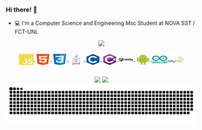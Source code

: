 ### Hi there! 👋

- 💻 I'm a Computer Science and Engineering Msc Student at NOVA SST / FCT-UNL

<div align="center">
  <a href="https://github.com/JoaoPalmaFCT">
  <img height="180em" src="https://github-readme-stats.vercel.app/api?username=JoaoPalmaFCT&show_icons=true&theme=tokyonight&include_all_commits=true&count_private=true"/>
    <div style="display: inline_block"><br>
   <img align="center" alt="JMP-Js" height="30" width="40" src="https://raw.githubusercontent.com/devicons/devicon/master/icons/javascript/javascript-plain.svg">
  <img align="center" alt="JMP-HTML" height="30" width="40" src="https://raw.githubusercontent.com/devicons/devicon/master/icons/html5/html5-original.svg">
   <img align="center" alt="JMP-CSS" height="30" width="40" src="https://raw.githubusercontent.com/devicons/devicon/master/icons/css3/css3-original.svg">
  <img align="center" alt="JMP-Java" height="30" width="40" src="https://raw.githubusercontent.com/devicons/devicon/master/icons/java/java-original-wordmark.svg">
  <img align="center" alt="JMP-C" height="30" width="40" src="https://raw.githubusercontent.com/devicons/devicon/master/icons/c/c-plain.svg">
  <img align="center" alt="JMP-Csharp" height="30" width="40" src="https://raw.githubusercontent.com/devicons/devicon/master/icons/csharp/csharp-original.svg">
  <img align="center" alt="JMP-unity" height="30" width="40" src="https://raw.githubusercontent.com/devicons/devicon/master/icons/unity/unity-original-wordmark.svg">
  <img align="center" alt="JMP-android" height="30" width="40" src="https://raw.githubusercontent.com/devicons/devicon/master/icons/android/android-original.svg">
  <img align="center" alt="JMP-arduino" height="30" width="40" src="https://raw.githubusercontent.com/devicons/devicon/master/icons/arduino/arduino-original-wordmark.svg">
  <img align="center" alt="JMP-mysql" height="30" width="40" src="https://raw.githubusercontent.com/devicons/devicon/master/icons/mysql/mysql-original-wordmark.svg">
    </div>  
</div>

  ##
<div align="center"> 
  <a href = "mailto:joao4palma@gmail.com"><img src="https://img.shields.io/badge/-Gmail-%23333?style=for-the-badge&logo=gmail&logoColor=white" target="_blank"></a>
  <a href="temporarylink" target="_blank"><img src="https://img.shields.io/badge/-LinkedIn-%230077B5?style=for-the-badge&logo=linkedin&logoColor=white" target="_blank"></a> 
 
<picture>
  <source media="(prefers-color-scheme: dark)" srcset="github-snake-dark.svg" />
  <source media="(prefers-color-scheme: light)" srcset="github-snake.svg" />
  <img alt="github-snake" src="github-snake.svg" />
</picture>
 
</div>
